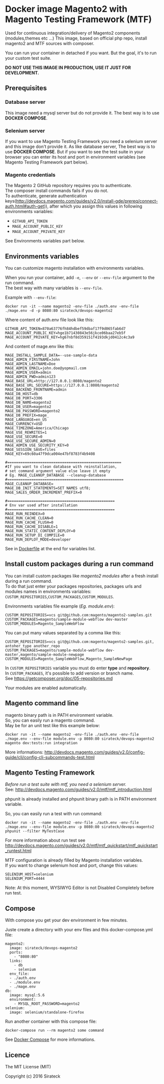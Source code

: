 # Docker image Magento2 with Magento Testing Framework (MTF)

Used for continuous integration/delivery of Magento2 components (modules,themes etc ...)
This image, based on official php repo, install magento2 and MTF sources with composer.

You can run your container in detached if you want.
But the goal, it's to run your custom test suite.

**DO NOT USE THIS IMAGE IN PRODUCTION, USE IT JUST FOR DEVELOPMENT.**

## Prerequisites

### Database server
This image need a mysql server but do not provide it.
The best way is to use **DOCKER COMPOSE**.

### Selenium server

If you want to use Magento Testing Framework you need a selenium server and this image don't provide it.
As like database server, The best way is to use **DOCKER COMPOSE**.
But if you want to see the test suite in your browser you can enter its host and port in environment variables (see Magento Testing Framework part below).

### Magento credentials
The Magento 2 GitHub repository requires you to authenticate.  
The composer install commands fails if you do not.  
To authenticate, generate authentication keys(http://devdocs.magento.com/guides/v2.0/install-gde/prereq/connect-auth.html#auth-get)), after which you assign this values in following environments variables:  
* `GITHUB_API_TOKEN`
* `MAGE_ACCOUNT_PUBLIC_KEY`
* `MAGE_ACCOUNT_PRIVATE_KEY`

See Environments variables part below.


## Environments variables

You can customize magento installation with environments variables.


When you run your container, add `-e`, `--env` or `--env-file` argument to the run command.  
The best way with many variables is `--env-file`.

Example with `--env-file`:
```
docker run -it --name magento2 -env-file ./auth.env -env-file ./mage.env -d -p 8080:80 sirateck/devops-magento2
```
Where content of auth.env file look like this:
```
GITHUB_API_TOKEN=870a63776fh84hdbef59dbaf17f9d065fab6d7
MAGE_ACCOUNT_PUBLIC_KEY=hge1b71430843e56jkce06baa27eb5f
MAGE_ACCOUNT_PRIVATE_KEY=hg67nbf8d359151f4193dkjd0412c4c3a9
```

And content of mage.env like this:
```
MAGE_INSTALL_SAMPLE_DATA=--use-sample-data
MAGE_ADMIN_FIRSTNAME=John
MAGE_ADMIN_LASTNAME=Doe
MAGE_ADMIN_EMAIL=john.doe@yopmail.com
MAGE_ADMIN_USER=admin
MAGE_ADMIN_PWD=admin123
MAGE_BASE_URL=http://127.0.0.1:8080/magento2
MAGE_BASE_URL_SECURE=https://127.0.0.1:8080/magento2
MAGE_BACKEND_FRONTNAME=admin
MAGE_DB_HOST=db
MAGE_DB_PORT=3306
MAGE_DB_NAME=magento2
MAGE_DB_USER=magento2
MAGE_DB_PASSWORD=magento2
MAGE_DB_PREFIX=mage_
MAGE_LANGUAGE=en_US
MAGE_CURRENCY=USD
MAGE_TIMEZONE=America/Chicago
MAGE_USE_REWRITES=1
MAGE_USE_SECURE=0
MAGE_USE_SECURE_ADMIN=0
MAGE_ADMIN_USE_SECURITY_KEY=0
MAGE_SESSION_SAVE=files
MAGE_KEY=69c60a47f9dca004e47bf8783f4b9408

#====================================================
#If you want to clean database with reinstallation,
# set command argument value else leave it empty
# Eg. MAGE_CLEANUP_DATABASE --cleanup-database
#=====================================================
MAGE_CLEANUP_DATABASE=
MAGE_DB_INIT_STATEMENTS=SET NAMES utf8;
MAGE_SALES_ORDER_INCREMENT_PREFIX=0

#=================================================
# Env var used after installation
#=================================================
MAGE_RUN_REINDEX=0
MAGE_RUN_CACHE_CLEAN=0
MAGE_RUN_CACHE_FLUSH=0
MAGE_RUN_CACHE_DISABLE=1
MAGE_RUN_STATIC_CONTENT_DEPLOY=0
MAGE_RUN_SETUP_DI_COMPILE=0
MAGE_RUN_DEPLOY_MODE=developer
```

See in [Dockerfile](Dockerfile) at the end for variables list.

## Install custom packages during a run command

You can install custom packages like *magento2 modules* after a fresh install during a run command.  
To do that just enter your packages repositories, packages urls and modules names in environments variables: `CUSTOM_REPOSITORIES`,`CUSTOM_PACKAGES`,`CUSTOM_MODULES`.

Environments variables file example (*Eg. module.env*):
```
CUSTOM_REPOSITORIES=vcs git@github.com:magento/magento2-samples.git
CUSTOM_PACKAGES=magento/sample-module-webflow dev-master
CUSTOM_MODULES=Magento_SampleWebFlow
```

You can put many values separated by a comma like this:
```
CUSTOM_REPOSITORIES=vcs git@github.com:magento/magento2-samples.git, antoher_type another_repo
CUSTOM_PACKAGES=magento/sample-module-webflow dev-master,magento/sample-module-newpage
CUSTOM_MODULES=Magento_SampleWebFlow,Magento_SampleNewPage
```

In `CUSTOM_REPOSITORIES` variable you must do enter **type** and **repository**.  
In `CUSTOM_PACKAGES`, it's possible to add version or branch name.  
See https://getcomposer.org/doc/05-repositories.md

Your modules are enabled automatically.

## Magento command line

magento binary path is in PATH environment variable.  
So, you can easily run a magento command.  
May be for an unit test like this example below:  
```
docker run -it --name magento2 -env-file ./auth.env -env-file ./mage.env --env-file module.env -p 8080:80 sirateck/devops-magento2 magento dev:tests:run integration
```

More informations: http://devdocs.magento.com/guides/v2.0/config-guide/cli/config-cli-subcommands-test.html

## Magento Testing Framework

*Before run a test suite with mtf, you need a selenium server.*  
See: http://devdocs.magento.com/guides/v2.0/mtf/mtf_introduction.html

phpunit is already installed and phpunit binary path is in PATH environment variable.

So, you can easily run a test with run command:
```
docker run -it --name magento2 -env-file ./auth.env -env-file ./mage.env --env-file module.env -p 8080:80 sirateck/devops-magento2 phpunit --filter MyTestCase
```
For more information about run test see http://devdocs.magento.com/guides/v2.0/mtf/mtf_quickstart/mtf_quickstart_runtest.html

MTF configuration is already filled by Magento installation variables.  
If you want to change selenium host and port, change this values:
```
SELENIUM_HOST=selenium
SELENIUM_PORT=4444
```
Note:  At this moment, WYSIWYG Editor is not Disabled Completely before run test.

## Compose

With compose you get your dev environment in few minutes.

Juste create a directory with your env files and this docker-compose.yml file:
```
magento2:
  image: sirateck/devops-magento2
  ports:
    - "8080:80"
  links:
    - db
    - selenium
  env_file:
  - ./auth.env
  - ./module.env
  - ./mage.env
db:
  image: mysql:5.6
  environment:
    - MYSQL_ROOT_PASSWORD=magento2
selenium:
  image: selenium/standalone-firefox

```

Run another container with this compose file:
```
docker-compose run --rm magento2 some command
```

See [Docker Compose](https://docs.docker.com/compose/) for more informations.

## Licence

The MIT License (MIT)

Copyright (c) 2016 Sirateck
